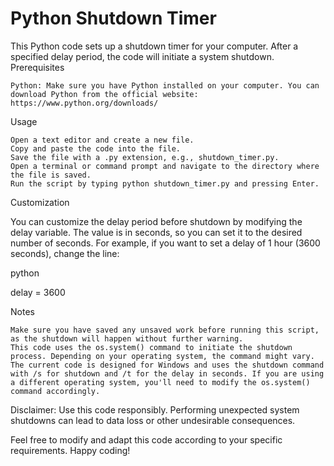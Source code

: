 # Python Shutdown Timer

This Python code sets up a shutdown timer for your computer. After a specified delay period, the code will initiate a system shutdown.
Prerequisites

    Python: Make sure you have Python installed on your computer. You can download Python from the official website: https://www.python.org/downloads/

Usage

    Open a text editor and create a new file.
    Copy and paste the code into the file.
    Save the file with a .py extension, e.g., shutdown_timer.py.
    Open a terminal or command prompt and navigate to the directory where the file is saved.
    Run the script by typing python shutdown_timer.py and pressing Enter.

Customization

You can customize the delay period before shutdown by modifying the delay variable. The value is in seconds, so you can set it to the desired number of seconds. For example, if you want to set a delay of 1 hour (3600 seconds), change the line:

python

delay = 3600

Notes

    Make sure you have saved any unsaved work before running this script, as the shutdown will happen without further warning.
    This code uses the os.system() command to initiate the shutdown process. Depending on your operating system, the command might vary. The current code is designed for Windows and uses the shutdown command with /s for shutdown and /t for the delay in seconds. If you are using a different operating system, you'll need to modify the os.system() command accordingly.

Disclaimer: Use this code responsibly. Performing unexpected system shutdowns can lead to data loss or other undesirable consequences.

Feel free to modify and adapt this code according to your specific requirements. Happy coding!
